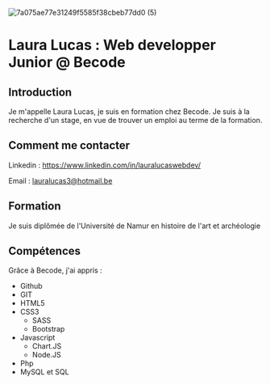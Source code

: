 ![7a075ae77e31249f5585f38cbeb77dd0 (5)](https://user-images.githubusercontent.com/84512435/134183205-c6db0d1e-2749-4049-8723-fa7e0a3f9e71.jpg)

# Laura Lucas : Web developper Junior @ Becode

## Introduction

Je m'appelle Laura Lucas, je suis en formation chez Becode. Je suis à la recherche d'un stage, en vue de trouver un emploi au terme de la formation.

## Comment me contacter

Linkedin : https://www.linkedin.com/in/lauralucaswebdev/  

Email : lauralucas3@hotmail.be

## Formation

Je suis diplômée de l'Université de Namur en histoire de l'art et archéologie

## Compétences

Grâce à Becode, j'ai appris :

- Github
- GIT
- HTML5
- CSS3
   - SASS
   - Bootstrap
- Javascript
   - Chart.JS
   - Node.JS
- Php
- MySQL et SQL


<!--
**LauraLucas3/LauraLucas3** is a ✨ _special_ ✨ repository because its `README.md` (this file) appears on your GitHub profile.

Here are some ideas to get you started:

- 🔭 I’m currently working on ...
- 🌱 I’m currently learning ...
- 👯 I’m looking to collaborate on ...
- 🤔 I’m looking for help with ...
- 💬 Ask me about ...
- 📫 How to reach me: ...
- 😄 Pronouns: ...
- ⚡ Fun fact: ...
-->
